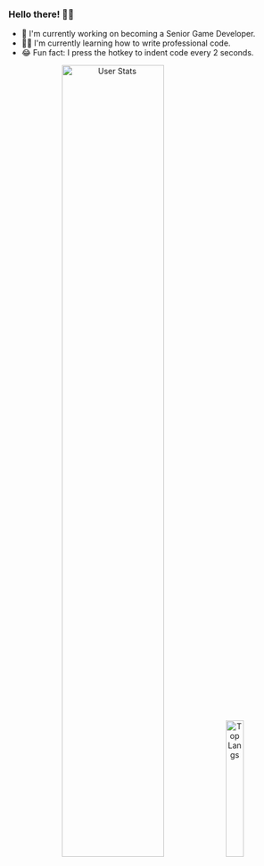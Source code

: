 ### Hello there! 👋🏻

- 🏅 I'm currently working on becoming a Senior Game Developer.
- ✍🏻 I'm currently learning how to write professional code.
- 😂 Fun fact: I press the hotkey to indent code every 2 seconds.

<p align="center">
  <img alt="User Stats" src="https://github-readme-stats.vercel.app/api?username=JoanStinson&&show_icons=true&&theme=dark" width="60.25%"/>
  <img alt="Top Langs" src="https://github-readme-stats.vercel.app/api/top-langs/?username=JoanStinson&&theme=dark" width="25%"/>
</p>

<!--
**JoanStinson/JoanStinson** is a ✨ _special_ ✨ repository because its `README.md` (this file) appears on your GitHub profile.

Here are some ideas to get you started:

- 🔭 I’m currently working on ...
- 🌱 I’m currently learning ...
- 👯 I’m looking to collaborate on ...
- 🤔 I’m looking for help with ...
- 💬 Ask me about ...
- 📫 How to reach me: ...
- 😄 Pronouns: ...
- ⚡ Fun fact: ...
-->

